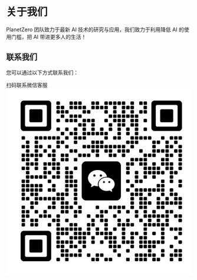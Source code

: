 # 关于我们

PlanetZero 团队致力于最新 AI 技术的研究与应用，我们致力于利用降低 AI 的使用门槛，把 AI 带进更多人的生活！

## 联系我们

您可以通过以下方式联系我们：

扫码联系微信客服
![微信客服](../plus/qrcode.jpg)
